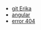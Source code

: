 - [git Erika ](https://github.com/Erikaquispejanampa/LIM012-fe-md-links)
- [angular](https://angular.io/)
- [error 404](https://github.com/Erikaquispejanampa/LIM012-fe-md-links/sadadsa)